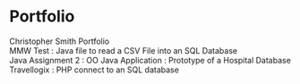# Portfolio
Christopher Smith Portfolio <br />
MMW Test : Java file to read a CSV File into an SQL Database <br />
Java Assignment 2  : OO Java Application : Prototype of a Hospital Database <br />
Travellogix : PHP connect to an SQL database
